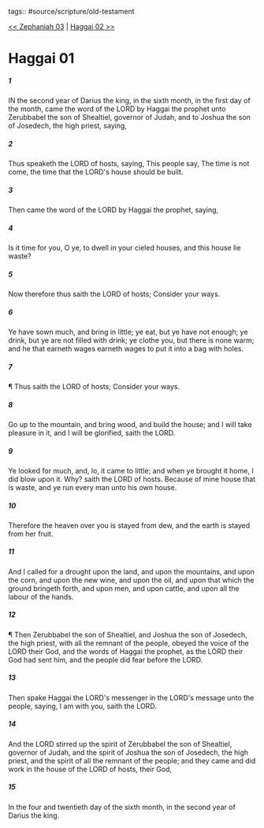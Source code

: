 tags:: #source/scripture/old-testament

[<< Zephaniah 03](/old-testament/36_Zephaniah/Zephaniah_03.md) | [Haggai 02 >>](/old-testament/37_Haggai/Haggai_02.md)

# Haggai 01

##### 1

IN the second year of Darius the king, in the sixth month, in the first day of the month, came the word of the LORD by Haggai the prophet unto Zerubbabel the son of Shealtiel, governor of Judah, and to Joshua the son of Josedech, the high priest, saying,

##### 2

Thus speaketh the LORD of hosts, saying, This people say, The time is not come, the time that the LORD's house should be built.

##### 3

Then came the word of the LORD by Haggai the prophet, saying,

##### 4

Is it time for you, O ye, to dwell in your cieled houses, and this house lie waste?

##### 5

Now therefore thus saith the LORD of hosts; Consider your ways.

##### 6

Ye have sown much, and bring in little; ye eat, but ye have not enough; ye drink, but ye are not filled with drink; ye clothe you, but there is none warm; and he that earneth wages earneth wages to put it into a bag with holes.

##### 7

¶ Thus saith the LORD of hosts; Consider your ways.

##### 8

Go up to the mountain, and bring wood, and build the house; and I will take pleasure in it, and I will be glorified, saith the LORD.

##### 9

Ye looked for much, and, lo, it came to little; and when ye brought it home, I did blow upon it. Why? saith the LORD of hosts. Because of mine house that is waste, and ye run every man unto his own house.

##### 10

Therefore the heaven over you is stayed from dew, and the earth is stayed from her fruit.

##### 11

And I called for a drought upon the land, and upon the mountains, and upon the corn, and upon the new wine, and upon the oil, and upon that which the ground bringeth forth, and upon men, and upon cattle, and upon all the labour of the hands.

##### 12

¶ Then Zerubbabel the son of Shealtiel, and Joshua the son of Josedech, the high priest, with all the remnant of the people, obeyed the voice of the LORD their God, and the words of Haggai the prophet, as the LORD their God had sent him, and the people did fear before the LORD.

##### 13

Then spake Haggai the LORD's messenger in the LORD's message unto the people, saying, I am with you, saith the LORD.

##### 14

And the LORD stirred up the spirit of Zerubbabel the son of Shealtiel, governor of Judah, and the spirit of Joshua the son of Josedech, the high priest, and the spirit of all the remnant of the people; and they came and did work in the house of the LORD of hosts, their God,

##### 15

In the four and twentieth day of the sixth month, in the second year of Darius the king.
